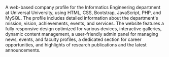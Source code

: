 A web-based company profile for the Informatics Engineering department at Universal University, using HTML, CSS, Bootstrap, JavaScript, PHP, and MySQL. The profile includes detailed information about the department's mission, vision, achievements, events, and services. The website features a fully responsive design optimized for various devices, interactive galleries, dynamic content management, a user-friendly admin panel for managing news, events, and faculty profiles, a dedicated section for career opportunities, and highlights of research publications and the latest announcements.
